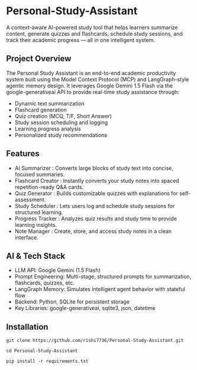 # Personal-Study-Assistant 
A context-aware AI-powered study tool that helps learners summarize content, generate quizzes and flashcards, schedule study sessions, and track their academic progress — all in one intelligent system.

## Project Overview 
The Personal Study Assistant is an end-to-end academic productivity system built using the Model Context Protocol (MCP) and LangGraph-style agentic memory design. It leverages Google Gemini 1.5 Flash via the google-generativeai API to provide real-time study assistance through:
- Dynamic text summarization
- Flashcard generation
- Quiz creation (MCQ, T/F, Short Answer)
- Study session scheduling and logging
- Learning progress analysis
- Personalized study recommendations

## Features
- AI Summarizer : Converts large blocks of study text into concise, focused summaries.
- Flashcard Creator : Instantly converts your study notes into spaced repetition-ready Q&A cards.
- Quiz Generator : Builds customizable quizzes with explanations for self-assessment.
- Study Scheduler : Lets users log and schedule study sessions for structured learning.
- Progress Tracker : Analyzes quiz results and study time to provide learning insights.
- Note Manager : Create, store, and access study notes in a clean interface.

## AI & Tech Stack
- LLM API: Google Gemini (1.5 Flash)
- Prompt Engineering: Multi-stage, structured prompts for summarization, flashcards, quizzes, etc.
- LangGraph Memory: Simulates intelligent agent behavior with stateful flow
- Backend: Python, SQLite for persistent storage
- Key Libraries: google-generativeai, sqlite3, json, datetime

## Installation
`git clone https://github.com/rishi7736/Personal-Study-Assistant.git`

`cd Personal-Study-Assistant`

`pip install -r requirements.txt`
